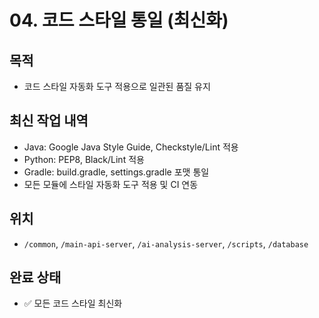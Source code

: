 # 04. 코드 스타일 통일 (최신화)

## 목적
- 코드 스타일 자동화 도구 적용으로 일관된 품질 유지

## 최신 작업 내역
- Java: Google Java Style Guide, Checkstyle/Lint 적용
- Python: PEP8, Black/Lint 적용
- Gradle: build.gradle, settings.gradle 포맷 통일
- 모든 모듈에 스타일 자동화 도구 적용 및 CI 연동

## 위치
- `/common`, `/main-api-server`, `/ai-analysis-server`, `/scripts`, `/database`

## 완료 상태
- ✅ 모든 코드 스타일 최신화
